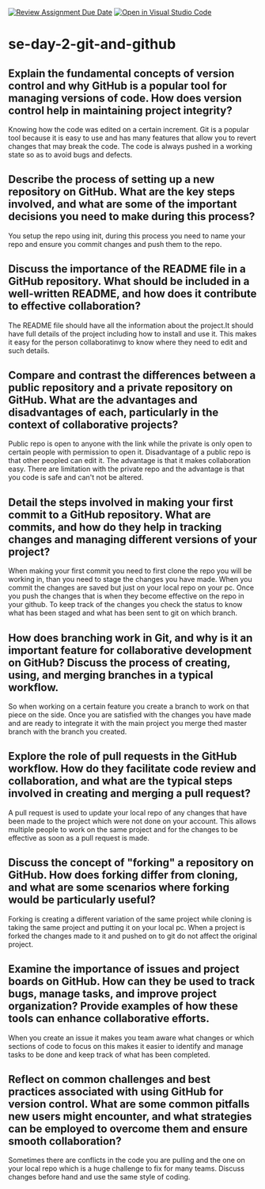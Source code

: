 [![Review Assignment Due Date](https://classroom.github.com/assets/deadline-readme-button-22041afd0340ce965d47ae6ef1cefeee28c7c493a6346c4f15d667ab976d596c.svg)](https://classroom.github.com/a/8wgCKhpZ)
[![Open in Visual Studio Code](https://classroom.github.com/assets/open-in-vscode-2e0aaae1b6195c2367325f4f02e2d04e9abb55f0b24a779b69b11b9e10269abc.svg)](https://classroom.github.com/online_ide?assignment_repo_id=15713255&assignment_repo_type=AssignmentRepo)
# se-day-2-git-and-github
## Explain the fundamental concepts of version control and why GitHub is a popular tool for managing versions of code. How does version control help in maintaining project integrity?
Knowing how the code was edited on a certain increment. Git is a popular tool because it is easy to use and has many features that allow you to revert changes that may break the code. The code is always pushed in  a working state so as to avoid bugs and defects.

## Describe the process of setting up a new repository on GitHub. What are the key steps involved, and what are some of the important decisions you need to make during this process?
You setup the repo using init, during this process you need to name your repo and ensure you commit changes and push them to the repo.

## Discuss the importance of the README file in a GitHub repository. What should be included in a well-written README, and how does it contribute to effective collaboration?
The README file should have all the information about the project.It should have full details of the project including how to install and use it. This makes it easy for the person collaboratinvg to know where they need to edit and such details.

## Compare and contrast the differences between a public repository and a private repository on GitHub. What are the advantages and disadvantages of each, particularly in the context of collaborative projects?
Public repo is open to anyone with the link while the private is only open to certain people with permission to open it. Disadvantage of a public repo is that other peopled can edit it. The advantage is that it makes collaboration easy. There are limitation with the private repo and the advantage is that you code is safe and can't not be altered.  

## Detail the steps involved in making your first commit to a GitHub repository. What are commits, and how do they help in tracking changes and managing different versions of your project?
When making your first commit you need to first clone the repo you will be working in, than you need to stage the changes you have made. When you commit the changes are saved but just on your local repo on your pc. Once you push the changes that is when they become effective on the repo in your github. To keep track of the changes you check the status to know what has been staged and what has been sent to git on which branch.

## How does branching work in Git, and why is it an important feature for collaborative development on GitHub? Discuss the process of creating, using, and merging branches in a typical workflow.
So when working on a certain feature you create a branch to work on that piece on the side. Once you are satisfied with the changes you have made and are ready to integrate it with the main project you merge thed master branch with the branch you created.

## Explore the role of pull requests in the GitHub workflow. How do they facilitate code review and collaboration, and what are the typical steps involved in creating and merging a pull request?
A pull request is used to update your local repo of any changes that have been made to the project which were not done on your account. This allows multiple people to work on the same project and for the changes to be effective as soon as a pull request is made.

## Discuss the concept of "forking" a repository on GitHub. How does forking differ from cloning, and what are some scenarios where forking would be particularly useful?
Forking is creating a different variation of the same project while cloning is taking the same project and putting it on your local pc. When a project is forked the changes made to it and pushed on to git do not affect the original project.

## Examine the importance of issues and project boards on GitHub. How can they be used to track bugs, manage tasks, and improve project organization? Provide examples of how these tools can enhance collaborative efforts.
When you create an issue it makes you team aware what changes or which sections of code to focus on this makes it easier to identify and manage tasks to be done and keep track of what has been completed.

## Reflect on common challenges and best practices associated with using GitHub for version control. What are some common pitfalls new users might encounter, and what strategies can be employed to overcome them and ensure smooth collaboration?
Sometimes there are conflicts in the code you are pulling and the one on your local repo which is a huge challenge to fix for many teams. Discuss changes before hand and use the same style of coding.
